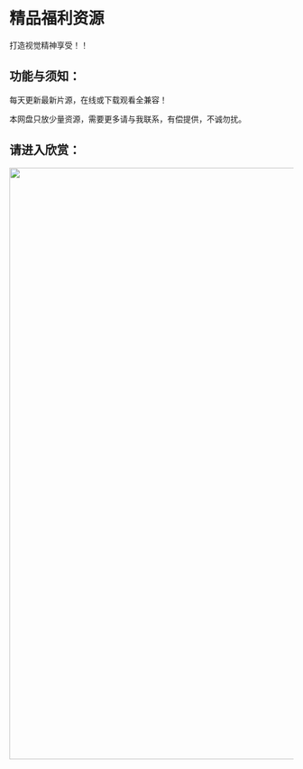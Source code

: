 # 精品福利资源
打造视觉精神享受！！

## 功能与须知：
每天更新最新片源，在线或下载观看全兼容！  

本网盘只放少量资源，需要更多请与我联系，有偿提供，不诚勿扰。  



## 请进入欣赏：

<img style="-webkit-user-select: none; cursor: zoom-out;" src="http://img.xichele.cn:8088/FileUpload/uploads/allimg/2018/10/10/wdopi5bgpwp.jpg" width="700" height="1050">






























